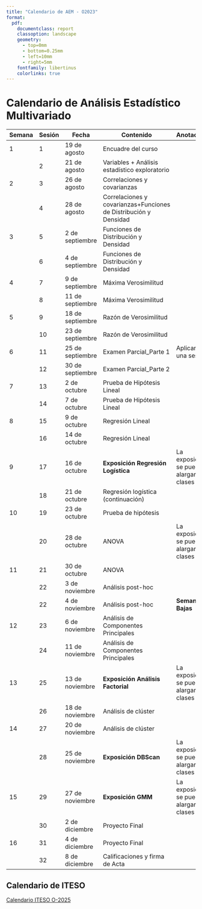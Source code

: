 ```yaml
---
title: "Calendario de AEM - O2023"
format:
  pdf:
    documentclass: report
    classoption: landscape
    geometry:
      - top=0mm
      - bottom=0.25mm
      - left=10mm
      - right=5mm
    fontfamily: libertinus
    colorlinks: true
---
```


# Calendario de Análisis Estadístico Multivariado

| Semana | Sesión | Fecha            | Contenido                                                          | Anotaciones                                 |
| ------ | ------ | ---------------- | ------------------------------------------------------------------ | ------------------------------------------- |
| 1      | 1      | 19 de agosto     | Encuadre del curso                                                 |                                             |
|        | 2      | 21 de agosto     | Variables + Análisis estadístico exploratorio                      |                                             |
| 2      | 3      | 26 de agosto     | Correlaciones y covarianzas                                        |                                             |
|        | 4      | 28 de agosto     | Correlaciones y covarianzas+Funciones de Distribución y Densidad   |                                             |
| 3      | 5      | 2 de septiembre  | Funciones de Distribución y Densidad                               |                                             |
|        | 6      | 4 de septiembre  | Funciones de Distribución y Densidad                               |                                             |
| 4      | 7      | 9 de septiembre  | Máxima Verosimilitud                                               |                                             |
|        | 8      | 11 de septiembre | Máxima Verosimilitud                                               |                                             |
| 5      | 9      | 18 de septiembre | Razón de Verosimilitud                                             |                                             |
|        | 10     | 23 de septiembre | Razón de Verosimilitud                                             |                                             |
| 6      | 11     | 25 de septiembre | Examen Parcial_Parte 1                                             | Aplicar en una sesión                       |
|        | 12     | 30 de septiembre | Examen Parcial_Parte 2                                             |                                             |
| 7      | 13     | 2 de octubre     | Prueba de Hipótesis Lineal                                         |                                             |
|        | 14     | 7 de octubre     | Prueba de Hipótesis Lineal                                         |                                             |
| 8      | 15     | 9 de octubre     | Regresión Lineal                                                   |                                             |
|        | 16     | 14 de octubre    | Regresión Lineal                                                   |                                             |
| 9      | 17     | 16 de octubre    | **Exposición Regresión Logística**                                 | La exposición se puede alargar a dos clases |
|        | 18     | 21 de octubre    | Regresión logística (continuación)                                 |                                             |
| 10     | 19     | 23 de octubre    | Prueba de hipótesis                                                |                                             |
|        | 20     | 28 de octubre    | ANOVA                                                              | La exposición se puede alargar a dos clases |
| 11     | 21     | 30 de octubre    | ANOVA                                                              |                                             |
|        | 22     | 3 de noviembre   | Análisis post-hoc                                                  |                                             |
|        | 22     | 4 de noviembre   | Análisis post-hoc                                                  | **Semana de Bajas**                         |
| 12     | 23     | 6 de noviembre   | Análisis de Componentes Principales                                |                         |
|        | 24     | 11 de noviembre  | Análisis de Componentes Principales                                |                                             |
| 13     | 25     | 13 de noviembre  | **Exposición Análisis Factorial**                                  | La exposición se puede alargar a dos clases |
|        | 26     | 18 de noviembre  | Análisis de clúster                                                |                                             |
| 14     | 27     | 20 de noviembre  | Análisis de clúster                                                |                                             |
|        | 28     | 25 de noviembre  | **Exposición DBScan**                                              | La exposición se puede alargar a dos clases |
| 15     | 29     | 27 de noviembre  | **Exposición GMM**                                                 | La exposición se puede alargar a dos clases |
|        | 30     | 2 de diciembre   | Proyecto Final                                                     |                                             |
| 16     | 31     | 4 de diciembre   | Proyecto Final                                                     |                                             |
|        | 32     | 8 de diciembre   | Calificaciones y firma de Acta                                       |                                             |


## Calendario de ITESO

[Calendario ITESO O-2025](https://www.iteso.mx/documents/1027724/2469213/Calendario+escolar+2025.pdf/deacc2b0-279f-0bf3-1a93-c37976481eed?t=1730404414045)
